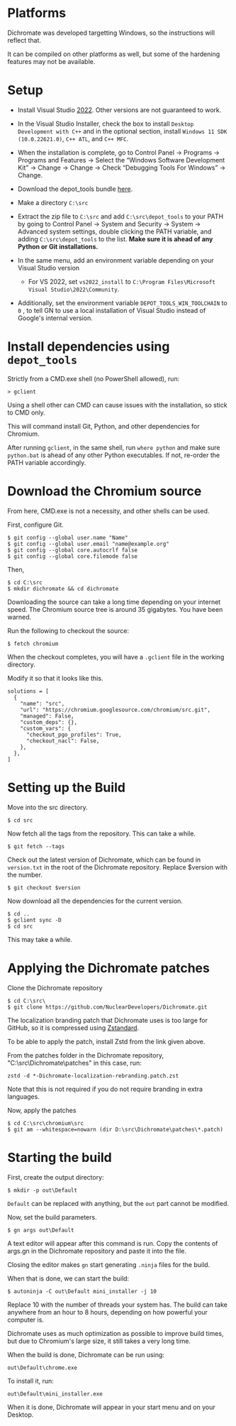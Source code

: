 # Platforms 

Dichromate was developed targetting Windows, so the instructions will reflect that. 

It can be compiled on other platforms as well, but some of the hardening features may not be available.

# Setup

+ Install Visual Studio <a href="https://docs.microsoft.com/en-us/visualstudio/releases/2022/release-notes">2022</a>. Other versions are not guaranteed to work.

+ In the Visual Studio Installer, check the box to install `Desktop Development with C++` and in the optional section, install `Windows 11 SDK (10.0.22621.0)`, `C++ ATL`, and `C++ MFC`.

+ When the installation is complete, go to Control Panel → Programs → Programs and Features → Select the “Windows Software Development Kit” → Change → Change → Check “Debugging Tools For Windows” → Change.

+ Download the depot_tools bundle <a href="https://storage.googleapis.com/chrome-infra/depot_tools.zip">here</a>.

+ Make a directory `C:\src` 

+ Extract the zip file to `C:\src` and add `C:\src\depot_tools` to your PATH by going to Control Panel → System and Security → System → Advanced system settings, double clicking the PATH variable, and adding `C:\src\depot_tools` to the list. **Make sure it is ahead of any Python or Git installations.**

+ In the same menu, add an environment variable depending on your Visual Studio version
    + For VS 2022, set `vs2022_install` to `C:\Program Files\Microsoft Visual Studio\2022\Community`. 

+ Additionally, set the environment variable `DEPOT_TOOLS_WIN_TOOLCHAIN` to `0` , to tell GN to use a local installation of Visual Studio instead of Google's internal version.

# Install dependencies using `depot_tools`

Strictly from a CMD.exe shell (no PowerShell allowed), run:
 ```   
> gclient
```
Using a shell other can CMD can cause issues with the installation, so stick to CMD only.

This will command install Git, Python, and other dependencies for Chromium. 

After running `gclient`, in the same shell, run `where python` and make sure `python.bat` is ahead of any other Python executables. If not, re-order the PATH variable accordingly.

# Download the Chromium source 

From here, CMD.exe is not a necessity, and other shells can be used.

First, configure Git.
```
$ git config --global user.name "Name"
$ git config --global user.email "name@example.org"
$ git config --global core.autocrlf false
$ git config --global core.filemode false
```
Then,
```
$ cd C:\src
$ mkdir dichromate && cd dichromate
```
Downloading the source can take a long time depending on your internet speed. The Chromium source tree is around 35 gigabytes. You have been warned. 

Run the following to checkout the source:

    $ fetch chromium

When the checkout completes, you will have a `.gclient` file in the working directory.

Modify it so that it looks like this.

```
solutions = [
  {
    "name": "src",
    "url": "https://chromium.googlesource.com/chromium/src.git",
    "managed": False,
    "custom_deps": {},
    "custom_vars": {
      "checkout_pgo_profiles": True,
      "checkout_nacl": False,
    },
  },
]
```

# Setting up the Build
Move into the src directory. 

```
$ cd src
```

Now fetch all the tags from the repository. This can take a while.

```
$ git fetch --tags
```

Check out the latest version of Dichromate, which can be found in `version.txt` in the root of the Dichromate repository. Replace $version with the number.
```
$ git checkout $version
```

Now download all the dependencies for the current version.
```
$ cd ..
$ gclient sync -D
$ cd src
```
This may take a while. 

# Applying the Dichromate patches

Clone the Dichromate repository
```
$ cd C:\src\
$ git clone https://github.com/NuclearDevelopers/Dichromate.git
```

The localization branding patch that Dichromate uses is too large for GitHub, so it is compressed using [Zstandard](https://github.com/facebook/zstd).

To be able to apply the patch, install Zstd from the link given above.

From the patches folder in the Dichromate repository, "C:\src\Dichromate\patches" in this case, run:
```
zstd -d *-Dichromate-localization-rebranding.patch.zst
```

Note that this is not required if you do not require branding in extra languages.

Now, apply the patches

```
$ cd C:\src\chromium\src
$ git am --whitespace=nowarn (dir D:\src\Dichromate\patches\*.patch)
```
# Starting the build

First, create the output directory: 
```
$ mkdir -p out\Default
```
`Default` can be replaced with anything, but the `out` part cannot be modified.

Now, set the build parameters.
```
$ gn args out\Default
```
A text editor will appear after this command is run. Copy the contents of args.gn in the Dichromate repository and paste it into the file.

Closing the editor makes `gn` start generating `.ninja` files for the build. 

When that is done, we can start the build:
```
$ autoninja -C out\Default mini_installer -j 10
```

Replace 10 with the number of threads your system has. 
The build can take anywhere from an hour to 8 hours, depending on how powerful your computer is. 

Dichromate uses as much optimization as possible to improve build times, but due to Chromium's large size, it still takes a very long time. 

When the build is done, Dichromate can be run using:
```
out\Default\chrome.exe
```

To install it, run:
```
out\Default\mini_installer.exe
```
When it is done, Dichromate will appear in your start menu and on your Desktop.
